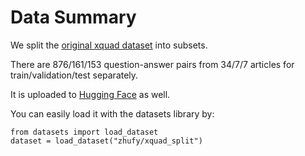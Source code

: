 # Data Summary


We split the [original xquad dataset](https://github.com/deepmind/xquad) into subsets.

There are 876/161/153 question-answer pairs from 34/7/7 articles for train/validation/test separately.

It is uploaded to [Hugging Face](https://huggingface.co/datasets/zhufy/xquad_split/tree/main) as well.

You can easily load it with the datasets library by:
```
from datasets import load_dataset
dataset = load_dataset("zhufy/xquad_split")
```
